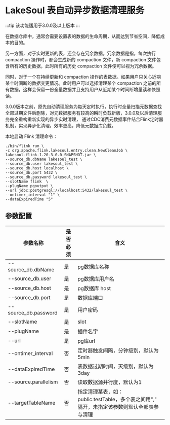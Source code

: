 # LakeSoul 表自动异步数据清理服务

:::tip
该功能适用于3.0.0及以上版本
:::

在数据仓库中，通常会需要设置表的数据的生命周期，从而达到节省空间，降低成本的目的。

另一方面，对于实时更新的表，还会存在冗余数据。冗余数据是指，每次执行 compaction 操作时，都会生成新的 compaction 文件，新 compaction 文件包含所有的历史数据，此时所有的历史 compaction 文件便可以视为冗余数据。

同时，对于一个在持续更新和 compaction 操作的表数据。如果用户只关心近期某个时间断的数据变更情况。此时用户可以选择清理某个 compaction 之前的所有数据，这样会保留一份全量数据并且支持用户从近期某个时间断增量读和快照读。

3.0.0版本之前，原先自动清理服务为每天定时执行，执行时全量扫描元数据查找全部过期文件后删除，对元数据服务有较高的瞬时负载新版，3.0.0及以后清理服务完全重构重新实现的异步实时清理，
通过CDC消费元数据事件结合Flink定时器机制，实现异步化清理，效率更高，降低元数据库负载。

本地启动 Flink 清理命令：
```shell
./bin/flink run \
-c org.apache.flink.lakesoul.entry.clean.NewCleanJob \
lakesoul-flink-1.20-3.0.0-SNAPSHOT.jar \
--source_db.dbName lakesoul_test \
--source_db.user lakesoul_test \
--source_db.host localhost \
--source_db.port 5432 \
--source_db.password lakesoul_test \
--slotName flink  \
--plugName pgoutput \
--url jdbc:postgresql://localhost:5432/lakesoul_test \
--ontimer_interval "1" \
--dataExpiredTime "5"

```


## 参数配置

| 参数名称                | 是否必须 | 含义                                                      |
|---------------------|------|---------------------------------------------------------|
| --source_db.dbName  | 是    | pg数据库名称                                                 |
| --source_db.user    | 是    | pg数据库用户名                                                |
| --source_db.host    | 是    | pg数据库 host                                              |
| --source_db.port    | 是    | 数据库端口                                                   |
| --source_db.password | 是    | 用户密码                                                    |
| --slotName          | 是    | slot                                                    |
| --plugName          | 是    | 插件名字                                                    |
| --url               | 是    | pg库url                                                  |
| --ontimer_interval  | 否    | 定时器触发间隔，分钟级别，默认为5min                                    |
| --dataExpiredTime   | 否    | 表数据过期时间，天级别，默认为3day                                     |
| --source.parallelism | 否    | 读取数据源并行度，默认为1                                           |
| --targetTableName   | 否    | 指定清理某表，如：public.testTable，多个表之间用"," 隔开，未指定该参数则默认全部表参与清理 |

